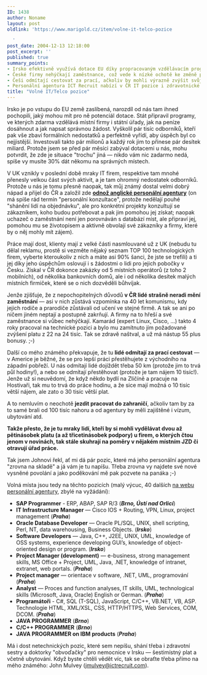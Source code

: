 ```yaml
---
ID: 1438
author: Noname
layout: post
oldlink: 'https://www.marigold.cz/item/volne-it-telco-pozice

  '
post_date: 2004-12-13 12:18:00
post_excerpt: ''
published: true
summary_points:
- Irsko efektivně využívá dotace EU díky propracovaným vzdělávacím programům.
- České firmy nehýčkají zaměstnance, což vede k nízké ochotě ke změně práce.
- Češi odmítají cestovat za prací, ačkoliv by mohli výrazně zvýšit svůj plat.
- Personální agentura ICT Recruit nabízí v ČR IT pozice i zdravotnické profese.
title: "Volné IT/Telco pozice"
---
```


<p>
Irsko je po vstupu do EU země zaslíbená, narozdíl od nás tam ihned pochopili, jaký mohou mít pro ně potenciál dotace. Stát připravil programy, ve kterých zdarma vzdělává místní firmy i státní úřady, jak na peníze dosáhnout a jak napsat správnou žádost. Vyškolil pár tisíc odborníků, kteří pak vše zbaví formálních nedostatků a perfektně vyřídí, aby úspěch byl co nejjistější. Investovali takto pár milionů a každý rok jim to přinese pár desítek miliard. Protože jsem se před pár měsíci zabýval dotacemi u nás, mohu potvrdit, že zde je situace "trochu" jiná — nikdo vám nic zadarmo nedá, spíše vy musíte 30% dát někomu na správných místech.</p>
<p>
V UK vznikly v poslední době mraky IT firem, respektive tam mnohé přenesly velkou část svých aktivit, a je tam ohromný nedostatek odborníků. Protože u nás je tomu přesně naopak, tak můj známý dostal velmi dobrý nápad a přijel do ČR a založil zde <strong><a href="http://www.ictrecruit.com/">odnož anglické personální agentury</a></strong> (on má spíše rád termín "personální konzultace", protože nedělají pouhé "shánění lidí na objednávku", ale pro konkrétní projekty konzultují se zákazníkem, koho budou potřebovat a pak jim pomohou jej získat; naopak uchazeč o zaměstnání není jen porovnáván s databází míst, ale připraví jej, pomohou mu se životopisem a aktivně obvolají své zákazníky a firmy, které by o něj mohly mít zájem).</p>
<p>
Práce mají dost, klienty mají z velké části nasmlouvané už z UK (nebudu tu dělal reklamu, prostě si vezměte nějaký seznam TOP 100 technologických firem, vyberte kteroukoliv z nich a máte asi 90% šanci, že jste se trefili) a ti jej díky jeho úspěchům oslovují i s žádostmi o lidi pro jejich pobočky v Česku. Získal v ČR dokonce zakázky od 5 místních operátorů (z toho 2 mobilních), od několika bankovních domů, ale i od několika desítek malých místních firmiček, které se o nich dozvěděli bůhvíjak.</p>

<!--more--><p>
Jenže zjišťuje, že z nepochopitelných důvodů <strong>v ČR lidé strašně neradi mění zaměstnání</strong> — asi v nich zůstává vzpomínka na 40 let komunismu, kdy jejich rodiče a prarodiče zůstávali od učení ve stejné firmě. A tak se ani po ničem jiném neptají a postupně zakrňují. A firmy na to hřeší a své zaměstnance si vůbec nehýčkají. Kamarád (expert Linux, Cisco, …) takto 4 roky pracoval na technické pozici a bylo mu zamítnuto jím požadované zvýšení platu z 22 na 24 tisíc. Tak se zdravě naštval, a už má nástup 55 plus bonusy. ;-)</p>
<p>
Další co mého známého překvapuje, že tu <strong>lidé odmítají za prací cestovat</strong> — v Americe je běžné, že se pro lepší práci přestěhujete z východního na západní pobřeží. U nás odmítají lidé dojíždět třeba 50 km (protože jim to trvá půl hodiny!), a nebo se odmítají přestěhovat (protože je tam nájem 10 tisíc!). Jenže už si neuvědomí, že když někdo bydlí na Zličíně a pracuje na Hostivaři, tak mu to trvá do práce hodinu, a že sice mají možná o 10 tisíc větší nájem, ale zato o 30 tisíc větší plat.</p>
<p>
A to nemluvím o neochotě <strong>jezdit pracovat do zahraničí</strong>, ačkoliv tam by za to samé brali od 100 tisíc nahoru a od agentury by měli zajištěné i vízum, ubytování atd.</p>
<p>
<strong>Takže přesto, že je tu mraky lidí, kteří by si mohli vydělávat dvou až pětinásobek platu (a až třicetinásobek podpory) u firem, o kterých čtou jenom v novinách, tak stále skuhrají na poměry v nějakém místním JZD či otravují úřad práce.</strong></p>
<p>
Tak jsem Johnovi řekl, ať mi dá pár pozic, které má jeho personální agentura "zrovna na skladě" a já vám je tu napíšu. Třeba zrovna vy najdete své nové vysněné povolání a jako poděkování mě pak pozvete na panáka ;-)</p>
<p>
Volná místa jsou tedy na těchto pozicích (malý výcuc, 40 dalších <a href="http://www.ictrecruit.com/Nab%EDdky+pr%E1ce">na webu personální agentury</a>, zbylé na vyžádání):</p>

<ul>
<li><b>SAP Programmer</b> - ERP, ABAP, SAP R/3 (<b><i>Brno, Ústí nad Orlicí</i></b>) </li>
<li><b>IT Infrastructure Manager</b> — Cisco IOS + Routing, VPN, Linux, project management (<b><i>Praha</i></b>) </li>
<li><b>Oracle Database Developer</b> — Oracle PL/SQL, UNIX, shell scripting, Perl, NT, data warehousing, Business Objects. (<b><i>Irsko</i></b>) </li>
<li><b>Software Developers</b> — Java, C++, J2EE, UNIX, UML, knowledge of OSS systems, experience developing GUI’s, knowledge of object-oriented design or program. (<b><i>Irsko</i></b>) </li>
<li><b>Project Manager (development)</b> — e-business, strong management skills, MS Office + Project, UML, Java, .NET, knowledge of intranet, extranet, web portals. (<b><i>Praha</i></b>) </li>
<li><b>Project manager</b> — orientace v software, .NET, UML, programování (<b><i>Praha</i></b>) </li>
<li><b>Analyst</b> — Proces and function analyses, IT skills, UML, technological skills (Microsoft, Java, Oracle) English or German. (<b><i>Praha</i></b>) </li>
<li><b>Programátoři</b> - C#, SQL (T-SQL), JavaScript, C/C++, VB.NET, VB, ASP. Technologie HTML, XML/XSL, CSS, HTTP/HTTPS, Web Services, COM, DCOM. (<b><i>Praha</i></b>) </li>
<li><b>JAVA PROGRAMMER</b> (<b><i>Brno</i></b>) </li>
<li><b>C/C++ PROGRAMMER</b> (<b><i>Brno</i></b>) </li>
<li><b>JAVA PROGRAMMER on IBM products</b> (<b><i>Praha</i></b>) </li>
</ul>
<p>
Má i dost netechnických pozic, které sem nepíšu, shání třeba i zdravotní sestry a doktorky "obvoďačky" pro nemocnice v Irsku — šestimístný plat a včetně ubytování. Když byste chtěli vědět víc, tak se obraťte třeba přímo na mého známého: John Mulvey (<a href="mailto:jmulvey@ictrecruit.com">jmulvey@ictrecruit.com</a>).</p>